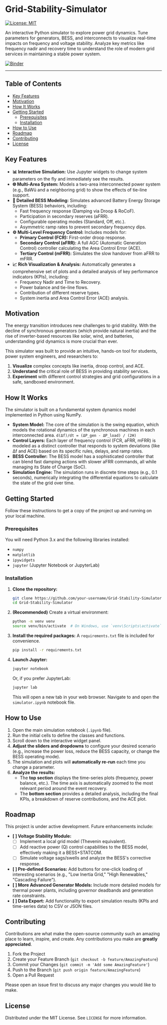 # Grid-Stability-Simulator

[![License: MIT](https://img.shields.io/badge/License-MIT-yellow.svg)](https://opensource.org/licenses/MIT)

An interactive Python simulator to explore power grid dynamics. Tune parameters for generators, BESS, and interconnects to visualize real-time impacts on frequency and voltage stability. Analyze key metrics like frequency nadir and recovery time to understand the role of modern grid services in maintaining a stable power system.

[![Binder](https://mybinder.org/badge_logo.svg)](https://mybinder.org/v2/gh/mikaspar/Grid-Stability-Simulator/HEAD?urlpath=%2Fdoc%2Ftree%2FFrequency_stability_sim.ipynb)

---

## Table of Contents
- [Key Features](#key-features)
- [Motivation](#motivation)
- [How It Works](#how-it-works)
- [Getting Started](#getting-started)
  - [Prerequisites](#prerequisites)
  - [Installation](#installation)
- [How to Use](#how-to-use)
- [Roadmap](#roadmap)
- [Contributing](#contributing)
- [License](#license)

## Key Features

- **📊 Interactive Simulation:** Use Jupyter widgets to change system parameters on the fly and immediately see the results.
- **🌐 Multi-Area System:** Models a two-area interconnected power system (e.g., BaWü and a neighboring grid) to show the effects of tie-line support.
- **🔋 Detailed BESS Modeling:** Simulates advanced Battery Energy Storage System (BESS) behaviors, including:
  - Fast frequency response (Damping via Droop & RoCoF).
  - Participation in secondary reserves (aFRR).
  - Configurable operating modes (Standard, Off, etc.).
  - Asymmetric ramp rates to prevent secondary frequency dips.
- **⚙️ Multi-Level Frequency Control:** Includes models for:
  - **Primary Control (FCR):** First-order droop response.
  - **Secondary Control (aFRR):** A full AGC (Automatic Generation Control) controller calculating the Area Control Error (ACE).
  - **Tertiary Control (mFRR):** Simulates the slow handover from aFRR to mFRR.
- **📈 Rich Visualization & Analysis:** Automatically generates a comprehensive set of plots and a detailed analysis of key performance indicators (KPIs), including:
  - Frequency Nadir and Time to Recovery.
  - Power balance and tie-line flows.
  - Contribution of different reserve types.
  - System inertia and Area Control Error (ACE) analysis.

## Motivation

The energy transition introduces new challenges to grid stability. With the decline of synchronous generators (which provide natural inertia) and the rise of inverter-based resources like solar, wind, and batteries, understanding grid dynamics is more crucial than ever.

This simulator was built to provide an intuitive, hands-on tool for students, power system engineers, and researchers to:
1.  **Visualize** complex concepts like inertia, droop control, and ACE.
2.  **Understand** the critical role of BESS in providing stability services.
3.  **Experiment** with different control strategies and grid configurations in a safe, sandboxed environment.

## How It Works

The simulator is built on a fundamental system dynamics model implemented in Python using NumPy.

- **System Model:** The core of the simulation is the swing equation, which models the rotational dynamics of the synchronous machines in each interconnected area. `d(Δf)/dt = (ΔP_gen - ΔP_load) / (2H)`
- **Control Layers:** Each layer of frequency control (FCR, aFRR, mFRR) is modeled as a distinct controller that responds to system deviations (like Δf and ACE) based on its specific rules, delays, and ramp rates.
- **BESS Controller:** The BESS model has a sophisticated controller that can blend fast damping actions with slower aFRR commands, all while managing its State of Charge (SoC).
- **Simulation Engine:** The simulation runs in discrete time steps (e.g., 0.1 seconds), numerically integrating the differential equations to calculate the state of the grid over time.

## Getting Started

Follow these instructions to get a copy of the project up and running on your local machine.

### Prerequisites

You will need Python 3.x and the following libraries installed:
- `numpy`
- `matplotlib`
- `ipywidgets`
- `jupyter` (Jupyter Notebook or JupyterLab)

### Installation

1.  **Clone the repository:**
    ```bash
    git clone https://github.com/your-username/Grid-Stability-Simulator.git
    cd Grid-Stability-Simulator
    ```

2.  **(Recommended)** Create a virtual environment:
    ```bash
    python -m venv venv
    source venv/bin/activate  # On Windows, use `venv\Scripts\activate`
    ```

3.  **Install the required packages:**
    A `requirements.txt` file is included for convenience.
    ```bash
    pip install -r requirements.txt
    ```

4.  **Launch Jupyter:**
    ```bash
    jupyter notebook
    ```
    Or, if you prefer JupyterLab:
    ```bash
    jupyter lab
    ```
    This will open a new tab in your web browser. Navigate to and open the `simulator.ipynb` notebook file.

## How to Use

1.  Open the main simulation notebook (`.ipynb` file).
2.  Run the initial cells to define the classes and functions.
3.  Scroll down to the interactive widget panel.
4.  **Adjust the sliders and dropdowns** to configure your desired scenario (e.g., increase the power loss, reduce the BESS capacity, or change the BESS operating mode).
5.  The simulation and plots will **automatically re-run** each time you change a parameter.
6.  **Analyze the results:**
    - The **top section** displays the time-series plots (frequency, power balance, etc.). The time axis is automatically zoomed to the most relevant period around the event recovery.
    - The **bottom section** provides a detailed analysis, including the final KPIs, a breakdown of reserve contributions, and the ACE plot.

## Roadmap

This project is under active development. Future enhancements include:

-   **[ ] Voltage Stability Module:**
    -   [ ] Implement a local grid model (Thevenin equivalent).
    -   [ ] Add reactive power (Q) control capabilities to the BESS model, effectively making it a BESS+STATCOM.
    -   [ ] Simulate voltage sags/swells and analyze the BESS's corrective response.
-   **[ ] Pre-defined Scenarios:** Add buttons for one-click loading of interesting scenarios (e.g., "Low Inertia Grid," "High Renewables," "Cascading Failure").
-   **[ ] More Advanced Generator Models:** Include more detailed models for thermal power plants, including governor deadbands and generation rate constraints.
-   **[ ] Data Export:** Add functionality to export simulation results (KPIs and time-series data) to CSV or JSON files.

## Contributing

Contributions are what make the open-source community such an amazing place to learn, inspire, and create. Any contributions you make are **greatly appreciated**.

1.  Fork the Project
2.  Create your Feature Branch (`git checkout -b feature/AmazingFeature`)
3.  Commit your Changes (`git commit -m 'Add some AmazingFeature'`)
4.  Push to the Branch (`git push origin feature/AmazingFeature`)
5.  Open a Pull Request

Please open an issue first to discuss any major changes you would like to make.

## License

Distributed under the MIT License. See `LICENSE` for more information.
